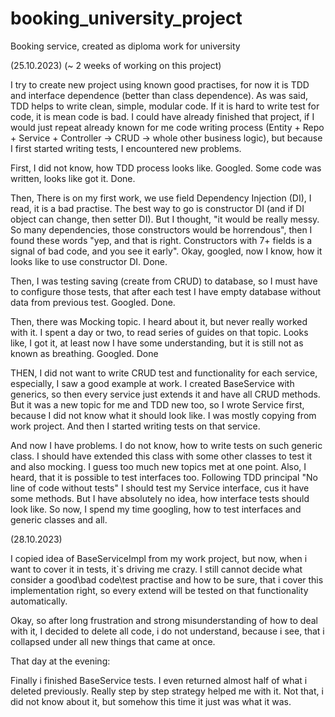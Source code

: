 # booking_university_project
Booking service, created as diploma work for university

(25.10.2023) (~ 2 weeks of working on this project)

I try to create new project using known good practises, for now it is TDD and interface dependence 
(better than class dependence). As was said, TDD helps to write clean, simple, modular code.
If it is hard to write test for code, it is mean code is bad. I could have already finished that project,
if I would just repeat already known for me code writing process 
(Entity + Repo + Service + Controller -> CRUD -> whole other business logic), 
but because I first started writing tests, I encountered new problems.

First, I did not know, how TDD process looks like. Googled. Some code was written, looks like got it. 
Done.

Then, There is on my first work, we use field Dependency Injection (DI), I read, it is a bad practise.
The best way to go is constructor DI (and if DI object can change, then setter DI). But I thought, 
"it would be really messy. So many dependencies, those constructors would be horrendous", then I found
these words "yep, and that is right. Constructors with 7+ fields is a signal of bad code, 
and you see it early". Okay, googled, now I know, how it looks like to use constructor DI. Done.

Then, I was testing saving (create from CRUD) to database, so I must have to configure those tests, 
that after each test I have empty database without data from previous test. Googled. Done.

Then, there was Mocking topic. I heard about it, but never really worked with it. I spent a day or two, 
to read series of guides on that topic. Looks like, I got it, at least now I have some understanding, 
but it is still not as known as breathing. Googled. Done

THEN, I did not want to write CRUD test and functionality for each service, especially, 
I saw a good example at work. I created BaseService with generics, so then every service just extends it
and have all CRUD methods. But it was a new topic for me and TDD new too, so I wrote Service first, 
because I did not know what it should look like. I was mostly copying from work project.
And then I started writing tests on that service.

And now I have problems. I do not know, how to write tests on such generic class. I should have extended
this class with some other classes to test it and also mocking. I guess too much new topics met at one point.
Also, I heard, that it is possible to test interfaces too. Following TDD principal "No line of code 
without tests" I should test my Service interface, cus it have some methods. 
But I have absolutely no idea, how interface tests should look like. So now, 
I spend my time googling, how to test interfaces and generic classes and all.

(28.10.2023)

I copied idea of BaseServiceImpl from my work project, but now, when i want to cover it in tests, it`s driving me crazy.
I still cannot decide what consider a good\bad code\test practise and how to be sure, that i cover this implementation
right, so every extend will be tested on that functionality automatically.

Okay, so after long frustration and strong misunderstanding of how to deal with it, I decided to delete all code,
i do not understand, because i see, that i collapsed under all new things that came at once.

That day at the evening:

Finally i finished BaseService tests. I even returned almost half of what i deleted previously. 
Really step by step strategy helped me with it. Not that, i did not know about it, but somehow this time it just 
was what it was.